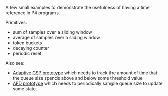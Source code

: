 
A few small examples to demonstrate the usefulness of having a
time reference in P4 programs.

Primitives:
* sum of samples over a sliding window
* average of samples over a sliding window
* token buckets
* decaying counter
* periodic reset

Also see:
* [Adaptive GSP prototype](/GSP/adaptive-gsp-prototype.p4) which
  needs to track the amount of time that the queue size spends
  above and below some threshold value
* [AFD prototype](https://github.com/PIFO-TM/ns3-bmv2/blob/master/traffic-control/examples/p4-src/afd/afd.p4)
  which needs to periodically sample queue size to update some state.

